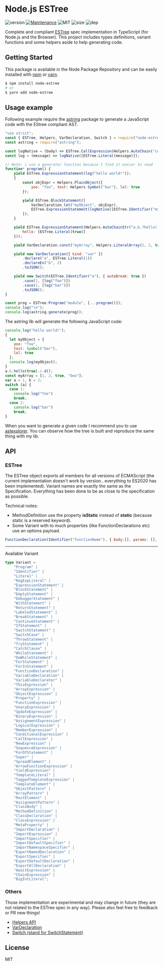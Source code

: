 # Node.js ESTree
![version](https://img.shields.io/badge/dynamic/json.svg?url=https://raw.githubusercontent.com/fraxken/Node-Estree/master/package.json&query=$.version&label=Version)
[![Maintenance](https://img.shields.io/badge/Maintained%3F-yes-green.svg)](https://github.com/fraxken/Node-Estree/commit-activity)
![MIT](https://img.shields.io/github/license/mashape/apistatus.svg)
![size](https://img.shields.io/bundlephobia/min/node-estree)
![dep](https://img.shields.io/david/fraxken/Node-Estree)

Complete and compliant [ESTree](https://github.com/estree/estree) spec implementation in TypeScript (for Node.js and the Browser). This project includes types definitions, variant functions and some helpers aside to help generating code.

## Getting Started

This package is available in the Node Package Repository and can be easily installed with [npm](https://docs.npmjs.com/getting-started/what-is-npm) or [yarn](https://yarnpkg.com).

```bash
$ npm install node-estree
# or
$ yarn add node-estree
```

## Usage example

Following example require the [astring](https://github.com/davidbonnet/astring#readmes) package to generate a JavaScript code with the EStree compliant AST.

```js
"use strict";
const { ESTree, Helpers, VarDeclaration, Switch } = require("node-estree");
const astring = require("astring");

const logNative = (body) => ESTree.CallExpression(Helpers.AutoChain("console", "log"), body);
const log = (message) => logNative([ESTree.Literal(message)]);

// Note: i use a generator function because I find it easier to read
function* program() {
    yield ESTree.ExpressionStatement(log("hello world!"));
    {
        const objExpr = Helpers.PlainObject({
            yoo: "foo", test: Helpers.Symbol("bar"), lol: true
        });

        yield ESTree.BlockStatement([
            VarDeclaration.let("myObject", objExpr),
            ESTree.ExpressionStatement(logNative([ESTree.Identifier("myObject")]))
        ]);
    }

    yield ESTree.ExpressionStatement(Helpers.AutoChainStr("a.b.?hello().c.d()", {
        hello: [ESTree.Literal(true)]
    }));

    yield VarDeclaration.const("myArray", Helpers.LiteralArray(1, 2, true, "boo"));

    yield new VarDeclaration({ kind: "var" })
        .declare("a", ESTree.Literal(1))
        .declareEx("b", 2)
        .toJSON();

    yield new Switch(ESTree.Identifier("a"), { autoBreak: true })
        .case(1, [log("foo")])
        .case(2, [log("bar")])
        .toJSON();
}

const prog = ESTree.Program("module", [...program()]);
console.log("\n");
console.log(astring.generate(prog));
```

The astring lib will generate the following JavaScript code:
```js
console.log("hello world!");
{
  let myObject = {
    yoo: "foo",
    test: Symbol("bar"),
    lol: true
  };
  console.log(myObject);
}
a.b.hello(true).c.d();
const myArray = [1, 2, true, "boo"];
var a = 1, b = 2;
switch (a) {
  case 1:
    console.log("foo")
    break;
  case 2:
    console.log("bar")
    break;
}
```

When you want to generate a given code I recommend you to use [astexplorer](https://astexplorer.net/). You can observe how the tree is built and reproduce the same thing with my lib.

## API

### ESTree
The ESTree object exports all members for all versions of ECMAScript (the current implementation doesn't work by version.. everything to ES2020 has been implemented). Variant names are exactly the same as the Specification. Everything has been done to be as close to the specification as possible.

Technical notes:
- MethodDefinition use the property **isStatic** instead of **static** (because static is a reserved keyword).
- Some Variant with to much properties (like FunctionDeclarations etc) use an options payload.

```js
FunctionDeclaration(Identifier("functionName"), { body:[], params: [], async: true, generator: false, });
```

--- 

Available Variant
```ts
type Variant =
    "Program" |
    "Identifier" |
    "Literal" |
    "RegExpLiteral" |
    "ExpressionStatement" |
    "BlockStatement" |
    "EmptyStatement" |
    "DebuggerStatement" |
    "WithStatement" |
    "ReturnStatement" |
    "LabeledStatement" |
    "BreakStatement" |
    "ContinueStatement" |
    "IfStatement" |
    "SwitchStatement" |
    "SwitchCase" |
    "ThrowStatement" |
    "TryStatement" |
    "CatchClause" |
    "WhileStatement" |
    "DoWhileStatement" |
    "ForStatement" |
    "ForInStatement" |
    "FunctionDeclaration" |
    "VariableDeclaration" |
    "VariableDeclarator" |
    "ThisExpression" |
    "ArrayExpression" |
    "ObjectExpression" |
    "Property" |
    "FunctionExpression" |
    "UnaryExpression" |
    "UpdateExpression" |
    "BinaryExpression" |
    "AssignmentExpression" |
    "LogicalExpression" |
    "MemberExpression" |
    "ConditionalExpression" |
    "CallExpression" |
    "NewExpression" |
    "SequenceExpression" |
    "ForOfStatement" |
    "Super" |
    "SpreadElement" |
    "ArrowFunctionExpression" |
    "YieldExpression" |
    "TemplateLiteral" |
    "TaggedTemplateExpression" |
    "TemplateElement" |
    "ObjectPattern" |
    "ArrayPattern" |
    "RestElement" |
    "AssignmentPattern" |
    "ClassBody" |
    "MethodDefinition" |
    "ClassDeclaration" |
    "ClassExpression" |
    "MetaProperty" |
    "ImportDeclaration" |
    "ImportExpression" |
    "ImportSpecifier" |
    "ImportDefaultSpecifier" |
    "ImportNamespaceSpecifier" |
    "ExportNamedDeclaration" |
    "ExportSpecifier" |
    "ExportDefaultDeclaration" |
    "ExportAllDeclaration" |
    "AwaitExpression" |
    "ChainExpression" |
    "BigIntLiteral";
```

### Others

Those implementation are experimental and may change in future (they are not related to the ESTree spec in any way). Please also feel free to feedback or PR new things!

- [Helpers API](./docs/helpers.md)
- [VarDeclaration](./docs/VarDeclaration.md)
- [Switch (stand for SwitchStatement)](./docs/Switch.md)

## License
MIT
